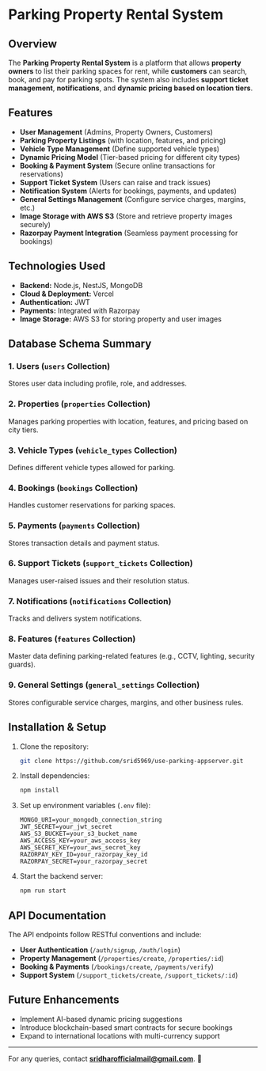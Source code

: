 # Parking Property Rental System

## Overview
The **Parking Property Rental System** is a platform that allows **property owners** to list their parking spaces for rent, while **customers** can search, book, and pay for parking spots. The system also includes **support ticket management**, **notifications**, and **dynamic pricing based on location tiers**.

## Features
- **User Management** (Admins, Property Owners, Customers)
- **Parking Property Listings** (with location, features, and pricing)
- **Vehicle Type Management** (Define supported vehicle types)
- **Dynamic Pricing Model** (Tier-based pricing for different city types)
- **Booking & Payment System** (Secure online transactions for reservations)
- **Support Ticket System** (Users can raise and track issues)
- **Notification System** (Alerts for bookings, payments, and updates)
- **General Settings Management** (Configure service charges, margins, etc.)
- **Image Storage with AWS S3** (Store and retrieve property images securely)
- **Razorpay Payment Integration** (Seamless payment processing for bookings)

## Technologies Used
- **Backend:** Node.js, NestJS, MongoDB
- **Cloud & Deployment:**  Vercel
- **Authentication:** JWT
- **Payments:** Integrated with Razorpay
- **Image Storage:** AWS S3 for storing property and user images

## Database Schema Summary
### 1. **Users** (`users` Collection)
Stores user data including profile, role, and addresses.

### 2. **Properties** (`properties` Collection)
Manages parking properties with location, features, and pricing based on city tiers.

### 3. **Vehicle Types** (`vehicle_types` Collection)
Defines different vehicle types allowed for parking.

### 4. **Bookings** (`bookings` Collection)
Handles customer reservations for parking spaces.

### 5. **Payments** (`payments` Collection)
Stores transaction details and payment status.

### 6. **Support Tickets** (`support_tickets` Collection)
Manages user-raised issues and their resolution status.

### 7. **Notifications** (`notifications` Collection)
Tracks and delivers system notifications.

### 8. **Features** (`features` Collection)
Master data defining parking-related features (e.g., CCTV, lighting, security guards).

### 9. **General Settings** (`general_settings` Collection)
Stores configurable service charges, margins, and other business rules.

## Installation & Setup
1. Clone the repository:
   ```sh
   git clone https://github.com/srid5969/use-parking-appserver.git
   ```
2. Install dependencies:
   ```sh
   npm install
   ```
3. Set up environment variables (`.env` file):
   ```env
   MONGO_URI=your_mongodb_connection_string
   JWT_SECRET=your_jwt_secret
   AWS_S3_BUCKET=your_s3_bucket_name
   AWS_ACCESS_KEY=your_aws_access_key
   AWS_SECRET_KEY=your_aws_secret_key
   RAZORPAY_KEY_ID=your_razorpay_key_id
   RAZORPAY_SECRET=your_razorpay_secret
   ```
4. Start the backend server:
   ```sh
   npm run start
   ```

## API Documentation
The API endpoints follow RESTful conventions and include:
- **User Authentication** (`/auth/signup`, `/auth/login`)
- **Property Management** (`/properties/create`, `/properties/:id`)
- **Booking & Payments** (`/bookings/create`, `/payments/verify`)
- **Support System** (`/support_tickets/create`, `/support_tickets/:id`)

## Future Enhancements
- Implement AI-based dynamic pricing suggestions
- Introduce blockchain-based smart contracts for secure bookings
- Expand to international locations with multi-currency support

---
For any queries, contact **sridharofficialmail@gmail.com**. 🚀


